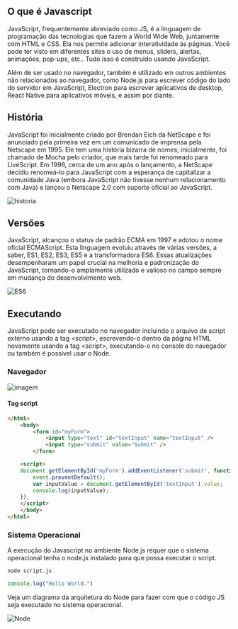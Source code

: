## O que é Javascript

JavaScript, frequentemente abreviado como JS, é a linguagem de programação das tecnologias que fazem a World Wide Web, juntamente com HTML e CSS. Ela nos permite adicionar interatividade às páginas. Você pode ter visto em diferentes sites o uso de menus, sliders, alertas, animações, pop-ups, etc.. Tudo isso é construído usando JavaScript.

Além de ser usado no navegador, também é utilizado em outros ambientes não relacionados ao navegador, como Node.js para escrever código do lado do servidor em JavaScript, Electron para escrever aplicativos de desktop, React Native para aplicativos móveis, e assim por diante.

## História

JavaScript foi inicialmente criado por Brendan Eich da NetScape e foi anunciado pela primeira vez em um comunicado de imprensa pela Netscape em 1995. Ele tem uma história bizarra de nomes; inicialmente, foi chamado de Mocha pelo criador, que mais tarde foi renomeado para LiveScript. Em 1996, cerca de um ano após o lançamento, a NetScape decidiu renomeá-lo para JavaScript com a esperança de capitalizar a comunidade Java (embora JavaScript não tivesse nenhum relacionamento com Java) e lançou o Netscape 2.0 com suporte oficial ao JavaScript.

![historia](https://www.google.com/url?sa=i&url=https%3A%2F%2Fwww.versionmuseum.com%2Fhistory-of%2Fnetscape-browser&psig=AOvVaw0jbwFoB1LgcXrKvn1izZ3y&ust=1743271209938000&source=images&cd=vfe&opi=89978449&ved=0CBQQjRxqFwoTCKiO3MKsrYwDFQAAAAAdAAAAABAJ)

## Versões

JavaScript, alcançou o status de padrão ECMA em 1997 e adotou o nome oficial ECMAScript. Esta linguagem evoluiu através de várias versões, a saber, ES1, ES2, ES3, ES5 e a transformadora ES6. Essas atualizações desempenharam um papel crucial na melhoria e padronização do JavaScript, tornando-o amplamente utilizado e valioso no campo sempre em mudança do desenvolvimento web.

![ES6](https://res.cloudinary.com/practicaldev/image/fetch/s--R8RN3V3c--/c_limit%2Cf_auto%2Cfl_progressive%2Cq_auto%2Cw_800/https://dev-to-uploads.s3.amazonaws.com/uploads/articles/7ow4716n1yl2o73fdak3.jpg)

## Executando

JavaScript pode ser executado no navegador incluindo o arquivo de script externo usando a tag \<script\>, escrevendo-o dentro da página HTML novamente usando a tag \<script\>, executando-o no console do navegador ou também é possível usar o Node.

### Navegador

![imagem](https://javascript.info/article/devtools/chrome.png)

#### Tag script

```html
</html>
    <body>
        <form id="myForm">
            <input type="text" id="textInput" name="textInput" />
            <input type="submit" value="Submit" />
        </form>

    <script>
    document.getElementById('myForm').addEventListener('submit', function(event) {
        event.preventDefault();
        var inputValue = document.getElementById('textInput').value;
        console.log(inputValue);
    });
    </script>
    </body>
</html>
```

### Sistema Operacional

A execução do Javascript no ambiente Node.js requer que o sistema operacional tenha o node.js instalado para que possa executar o script.

```sh
node script.js
```

```js
console.log("Hello World.")
```

Veja um diagrama da arquitetura do Node para fazer com que o código JS seja executado no sistema operacional.

![Node](https://www.google.com/url?sa=i&url=https%3A%2F%2Fblog.stackademic.com%2Fdecoding-the-node-js-v8-relationship-performance-unleashed-6d631ebb54d9&psig=AOvVaw0ji7EenVkUotcN7OcXVsmi&ust=1743271256502000&source=images&cd=vfe&opi=89978449&ved=0CBQQjRxqFwoTCJiKq9isrYwDFQAAAAAdAAAAABAE)

